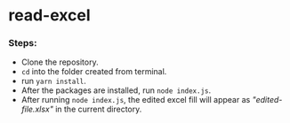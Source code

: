 # read-excel

### Steps:
* Clone the repository.
* `cd` into the folder created from terminal.
* run `yarn install`.
* After the packages are installed, run `node index.js`.
* After running `node index.js`, the edited excel fill will appear as *"edited-file.xlsx"* in the current directory.
